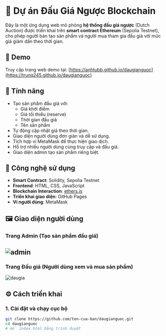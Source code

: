 

# 🛒 Dự án Đấu Giá Ngược Blockchain

Đây là một ứng dụng web mô phỏng **hệ thống đấu giá ngược** (Dutch Auction) được triển khai trên **smart contract Ethereum** (Sepolia Testnet), cho phép người bán tạo sản phẩm và người mua tham gia đấu giá với mức giá giảm dần theo thời gian.

## 🔗 Demo

Truy cập trang web demo tại: [https://anhtubb.github.io/daugianguoc](https://trunq245.github.io/daugianguoc)

## 📌 Tính năng

- Tạo sản phẩm đấu giá với:
  - Giá khởi điểm
  - Giá tối thiểu (reserve)
  - Thời gian đấu giá
  - Tên sản phẩm
- Tự động cập nhật giá theo thời gian.
- Giao diện người dùng đơn giản và dễ sử dụng.
- Tích hợp ví MetaMask để thực hiện giao dịch.
- Hỗ trợ nhiều người dùng cùng truy cập và đấu giá.
- Giao diện admin tạo sản phẩm riêng biệt.

## 🧰 Công nghệ sử dụng

- **Smart Contract**: Solidity, Sepolia Testnet
- **Frontend**: HTML, CSS, JavaScript
- **Blockchain Interaction**: [ethers.js](https://docs.ethers.org/)
- **Triển khai giao diện**: GitHub Pages
- **Ví người dùng**: MetaMask
## 🖼 Giao diện người dùng

### Trang Admin (Tạo sản phẩm đấu giá)
![admin](https://github.com/user-attachments/assets/dcec6fe2-a393-491e-a63a-dd823ea7a537)
---
### Trang Đấu giá (Người dùng xem và mua sản phẩm)
![daugia](https://github.com/user-attachments/assets/2042b8f3-84ef-4f70-981c-8d232bed6154)


## ⚙️ Cách triển khai

### 1. Cài đặt và chạy cục bộ

```bash
git clone https://github.com/ten-cua-ban/daugianguoc.git
cd daugianguoc
# mở index.html bằng trình duyệt
